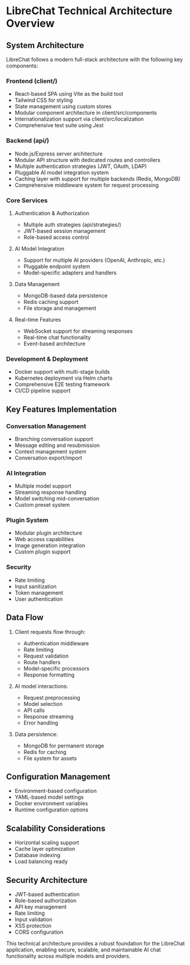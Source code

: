 # LibreChat Technical Architecture Overview

## System Architecture

LibreChat follows a modern full-stack architecture with the following key components:

### Frontend (client/)
- React-based SPA using Vite as the build tool
- Tailwind CSS for styling
- State management using custom stores
- Modular component architecture in client/src/components
- Internationalization support via client/src/localization
- Comprehensive test suite using Jest

### Backend (api/)
- Node.js/Express server architecture
- Modular API structure with dedicated routes and controllers
- Multiple authentication strategies (JWT, OAuth, LDAP)
- Pluggable AI model integration system
- Caching layer with support for multiple backends (Redis, MongoDB)
- Comprehensive middleware system for request processing

### Core Services
1. Authentication & Authorization
   - Multiple auth strategies (api/strategies/)
   - JWT-based session management
   - Role-based access control

2. AI Model Integration
   - Support for multiple AI providers (OpenAI, Anthropic, etc.)
   - Pluggable endpoint system
   - Model-specific adapters and handlers

3. Data Management
   - MongoDB-based data persistence
   - Redis caching support
   - File storage and management

4. Real-time Features
   - WebSocket support for streaming responses
   - Real-time chat functionality
   - Event-based architecture

### Development & Deployment
- Docker support with multi-stage builds
- Kubernetes deployment via Helm charts
- Comprehensive E2E testing framework
- CI/CD pipeline support

## Key Features Implementation

### Conversation Management
- Branching conversation support
- Message editing and resubmission
- Context management system
- Conversation export/import

### AI Integration
- Multiple model support
- Streaming response handling
- Model switching mid-conversation
- Custom preset system

### Plugin System
- Modular plugin architecture
- Web access capabilities
- Image generation integration
- Custom plugin support

### Security
- Rate limiting
- Input sanitization
- Token management
- User authentication

## Data Flow

1. Client requests flow through:
   - Authentication middleware
   - Rate limiting
   - Request validation
   - Route handlers
   - Model-specific processors
   - Response formatting

2. AI model interactions:
   - Request preprocessing
   - Model selection
   - API calls
   - Response streaming
   - Error handling

3. Data persistence:
   - MongoDB for permanent storage
   - Redis for caching
   - File system for assets

## Configuration Management
- Environment-based configuration
- YAML-based model settings
- Docker environment variables
- Runtime configuration options

## Scalability Considerations
- Horizontal scaling support
- Cache layer optimization
- Database indexing
- Load balancing ready

## Security Architecture
- JWT-based authentication
- Role-based authorization
- API key management
- Rate limiting
- Input validation
- XSS protection
- CORS configuration

This technical architecture provides a robust foundation for the LibreChat application, enabling secure, scalable, and maintainable AI chat functionality across multiple models and providers.
